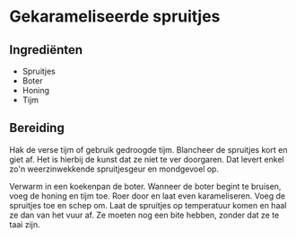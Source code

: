 # Gekarameliseerde spruitjes
## Ingrediënten
- Spruitjes
- Boter
- Honing
- Tijm

## Bereiding
Hak de verse tijm of gebruik gedroogde tijm. Blancheer de spruitjes kort en giet af. Het is hierbij de kunst dat ze niet te ver doorgaren. Dat levert enkel zo'n weerzinwekkende spruitjesgeur en mondgevoel op.

Verwarm in een koekenpan de boter. Wanneer de boter begint te bruisen, voeg de honing en tijm toe. Roer door en laat even karameliseren. Voeg de spruitjes toe en schep om. Laat de spruitjes op temperatuur komen en haal ze dan van het vuur af. Ze moeten nog een bite hebben, zonder dat ze te taai zijn.
